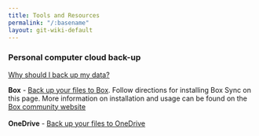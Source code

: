 ```yaml
---
title: Tools and Resources
permalink: "/:basename"
layout: git-wiki-default
---
```


### Personal computer cloud back-up
[Why should I back up my data?](https://oit.unr.edu/services-and-support/computers-and-devices/university-computers/data-back-up/)<br/>

**Box** - [Back up your files to Box](https://oit.unr.edu/services-and-support/data-storage/nevadabox/nevadabox-apps/nevadabox-apps-university-computers-windows-only/). Follow directions for installing Box Sync on this page. More information on installation and usage can be found on the [Box community website](https://community.box.com/t5/Using-Box-Sync/Installing-Box-Sync/ta-p/85)<br/><br/>
**OneDrive** - [Back up your files to OneDrive](https://www.bettercloud.com/glossary-onedrive-for-business-sync/)<br/>
